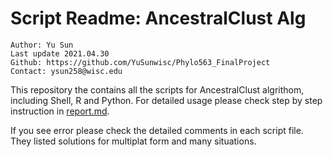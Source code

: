 # Script Readme: AncestralClust Alg
	Author: Yu Sun
    Last update 2021.04.30
    Github: https://github.com/YuSunwisc/Phylo563_FinalProject
    Contact: ysun258@wisc.edu
 

This repository the contains all the scripts for AncestralClust algrithom, including Shell, R and Python. For detailed usage please check step by step instruction in [report.md](../report.md).

If you see error please check the detailed comments in each script file. They listed solutions for multiplat form and many situations.
